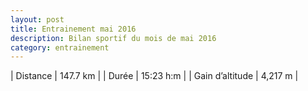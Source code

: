 ```yaml
---
layout: post
title: Entrainement mai 2016
description: Bilan sportif du mois de mai 2016
category: entrainement
---
```


| Distance         | 147.7 km      |
| Durée            | 15:23 h:m     |
| Gain d’altitude  | 4,217 m       |
